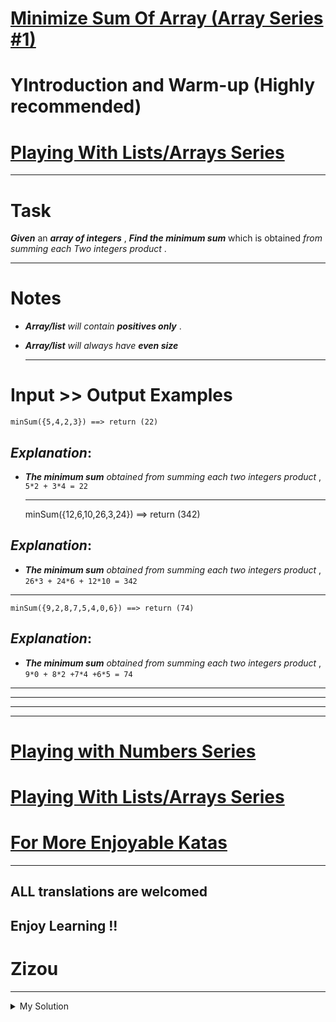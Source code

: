 # [Minimize Sum Of Array (Array Series #1)](https://www.codewars.com/kata/5a523566b3bfa84c2e00010b)

# YIntroduction and Warm-up (Highly recommended)

# [Playing With Lists/Arrays Series](https://www.codewars.com/collections/playing-with-lists-slash-arrays)

---

# Task

**_Given_** an **_array of integers_** , **_Find the minimum sum_** which is obtained _from summing each Two integers product_ .

---

# Notes

- **_Array/list_** _will contain_ **_positives only_** .
- **_Array/list_** _will always have_ **_even size_**

  ***

# Input >> Output Examples

    minSum({5,4,2,3}) ==> return (22)

## **_Explanation_**:

- **_The minimum sum_** _obtained from summing each two integers product_ , `5*2 + 3*4 = 22`

  ***

  minSum({12,6,10,26,3,24}) ==> return (342)

## **_Explanation_**:

- **_The minimum sum_** _obtained from summing each two integers product_ , `26*3 + 24*6 + 12*10 = 342`

---

    minSum({9,2,8,7,5,4,0,6}) ==> return (74)

## **_Explanation_**:

- **_The minimum sum_** _obtained from summing each two integers product_ , `9*0 + 8*2 +7*4 +6*5 = 74`

---

---

---

---

# [Playing with Numbers Series](https://www.codewars.com/collections/playing-with-numbers)

# [Playing With Lists/Arrays Series](https://www.codewars.com/collections/playing-with-lists-slash-arrays)

# [For More Enjoyable Katas](http://www.codewars.com/users/MrZizoScream/authored)

---

## ALL translations are welcomed

## Enjoy Learning !!

# Zizou

---

<details><summary>My Solution</summary>

```js
function minSum(arr) {
  const sortedArr = [...arr].sort((a, b) => a - b)
  const n = sortedArr.length
  let minSum = 0

  for (let i = 0; i < n / 2; i++) {
    minSum += sortedArr[i] * sortedArr[n - 1 - i]
  }

  return minSum
}
```

</details>
